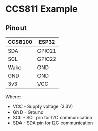 # CCS811 Example

## Pinout

| CCS8100 | ESP32  |
| ------- | ------ |
| SDA     | GPIO21 |
| SCL     | GPIO22 |
| Wake    | GND    |
| GND     | GND    |
| 3v3     | VCC    |

Where:
* VCC - Supply voltage (3.3V)
* GND - Ground
* SCL - SCL pin for I2C communication
* SDA - SDA pin for I2C communication

